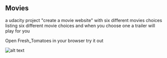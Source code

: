 ## Movies
a udacity project "create a movie website" with six different movies choices 
listing six different movie choices and when you choose one a trailer will play for you

Open Fresh_Tomatoes in your browser try it out

![alt text](https://i.gyazo.com/0d0b7e0b438f4791fcf513e4f391e5a8.gif)
